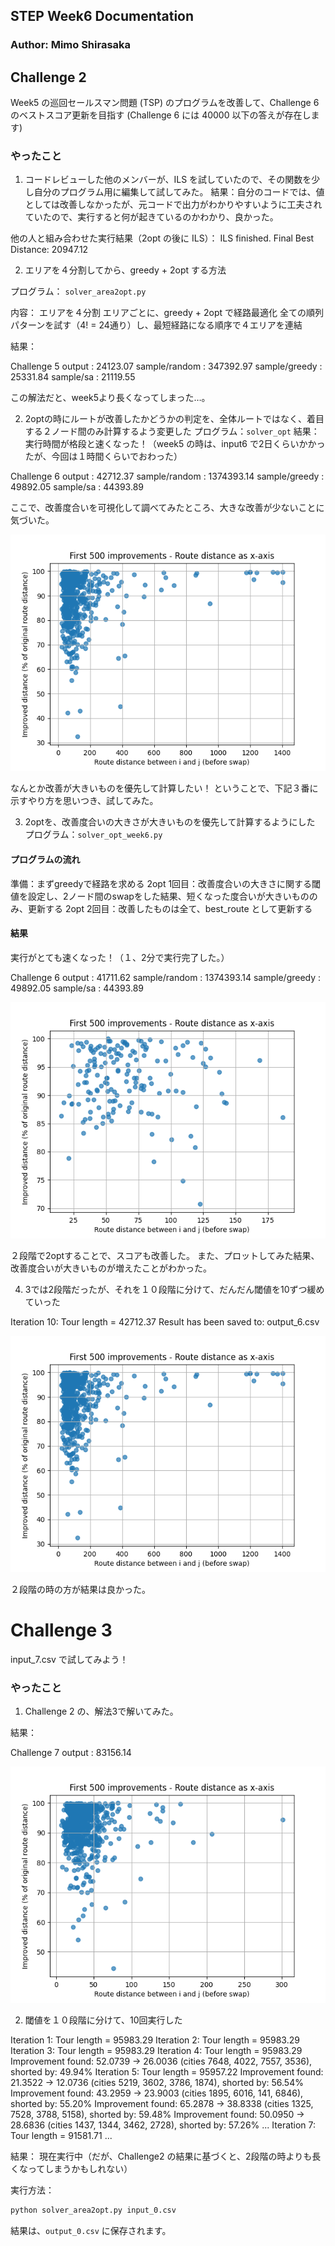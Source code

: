 ## STEP Week6 Documentation
### Author: Mimo Shirasaka

## Challenge 2
Week5 の巡回セールスマン問題 (TSP) のプログラムを改善して、Challenge 6 のベストスコア更新を目指す
(Challenge 6 には 40000 以下の答えが存在します)

### やったこと
1. コードレビューした他のメンバーが、ILS を試していたので、その関数を少し自分のプログラム用に編集して試してみた。
結果：自分のコードでは、値としては改善しなかったが、元コードで出力がわかりやすいように工夫されていたので、実行すると何が起きているのかわかり、良かった。

他の人と組み合わせた実行結果（2opt の後に ILS）：
ILS finished. Final Best Distance: 20947.12

2. エリアを４分割してから、greedy + 2opt する方法

プログラム： `solver_area2opt.py`

内容：
エリアを４分割
エリアごとに、greedy + 2opt で経路最適化
全ての順列パターンを試す（4! = 24通り）し、最短経路になる順序で４エリアを連結

結果：

Challenge 5
output          :   24123.07
sample/random   :  347392.97
sample/greedy   :   25331.84
sample/sa       :   21119.55

この解法だと、week5より長くなってしまった…。


2. 2optの時にルートが改善したかどうかの判定を、全体ルートではなく、着目する２ノード間のみ計算するよう変更した
プログラム：`solver_opt`
結果：実行時間が格段と速くなった！（week5 の時は、input6 で2日くらいかかったが、今回は１時間くらいでおわった）

Challenge 6
output          :   42712.37
sample/random   : 1374393.14
sample/greedy   :   49892.05
sample/sa       :   44393.89

ここで、改善度合いを可視化して調べてみたところ、大きな改善が少ないことに気づいた。　

![2-opt improvement graph](two_opt_inp6.png)

なんとか改善が大きいものを優先して計算したい！
ということで、下記３番に示すやり方を思いつき、試してみた。


3. 2optを、改善度合いの大きさが大きいものを優先して計算するようにした
プログラム：`solver_opt_week6.py`

#### プログラムの流れ
準備：まずgreedyで経路を求める
2opt 1回目：改善度合いの大きさに関する閾値を設定し、2ノード間のswapをした結果、短くなった度合いが大きいもののみ、更新する
2opt 2回目：改善したものは全て、best_route として更新する

#### 結果
実行がとても速くなった！（１、2分で実行完了した。）

Challenge 6
output          :   41711.62
sample/random   : 1374393.14
sample/greedy   :   49892.05
sample/sa       :   44393.89


![2-opt improvement graph](two_opt_85-100_inp6.png)

２段階で2optすることで、スコアも改善した。
また、プロットしてみた結果、改善度合いが大きいものが増えたことがわかった。

4. 3では2段階だったが、それを１０段階に分けて、だんだん閾値を10ずつ緩めていった

Iteration 10: Tour length = 42712.37
Result has been saved to: output_6.csv

![2-opt improvement graph](multi_opt_inp6.png)

２段階の時の方が結果は良かった。

# Challenge 3
input_7.csv で試してみよう！

### やったこと
1. Challenge 2 の、解法3で解いてみた。

結果：

Challenge 7
output          :   83156.14

![2-opt improvement graph](two_opt_85-100_inp7.png)

2. 閾値を１０段階に分けて、10回実行した

Iteration 1: Tour length = 95983.29
Iteration 2: Tour length = 95983.29
Iteration 3: Tour length = 95983.29
Iteration 4: Tour length = 95983.29
Improvement found: 52.0739 -> 26.0036 (cities 7648, 4022, 7557, 3536), shorted by: 49.94%
Iteration 5: Tour length = 95957.22
Improvement found: 21.3522 -> 12.0736 (cities 5219, 3602, 3786, 1874), shorted by: 56.54%
Improvement found: 43.2959 -> 23.9003 (cities 1895, 6016, 141, 6846), shorted by: 55.20%
Improvement found: 65.2878 -> 38.8338 (cities 1325, 7528, 3788, 5158), shorted by: 59.48%
Improvement found: 50.0950 -> 28.6836 (cities 1437, 1344, 3462, 2728), shorted by: 57.26%
...
Iteration 7: Tour length = 91581.71
...

結果：
現在実行中（だが、Challenge2 の結果に基づくと、2段階の時よりも長くなってしまうかもしれない）



実行方法：
```bash
python solver_area2opt.py input_0.csv
```

結果は、`output_0.csv` に保存されます。






